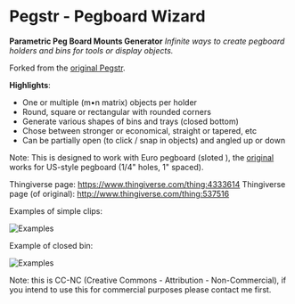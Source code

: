 # Pegstr - Pegboard Wizard
__Parametric Peg Board Mounts Generator__
*Infinite ways to create pegboard holders and bins for tools or display objects.* 

Forked from the [original Pegstr](https://github.com/MGX3D/pegstr). 

__Highlights__:

* One or multiple (m•n matrix) objects per holder
* Round, square or rectangular with rounded corners
* Generate various shapes of bins and trays (closed bottom)
* Chose between stronger or economical, straight or tapered, etc
* Can be partially open (to click / snap in objects) and angled up or down

Note: This is designed to work with Euro pegboard (sloted ), the [original](https://github.com/MGX3D/pegstr) works for US-style pegboard (1/4" holes, 1" spaced).


Thingiverse page: https://www.thingiverse.com/thing:4333614
Thingiverse page (of original): http://www.thingiverse.com/thing:537516

Examples of simple clips:

![Examples](/images/IMG_1076.jpg?raw=true "Examples")

Example of closed bin:

![Examples](/images/IMG_5430.jpg?raw=true "Examples")

Note: this is CC-NC (Creative Commons - Attribution - Non-Commercial), if you intend to use this for commercial purposes please contact me first.
